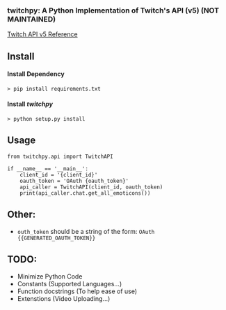 ### twitchpy: A Python Implementation of Twitch's API (v5) (NOT MAINTAINED)
[Twitch API v5 Reference](https://dev.twitch.tv/docs/)

## Install

#### Install Dependency

```
> pip install requirements.txt
```

#### Install *twitchpy*

```
> python setup.py install
```

## Usage

```
from twitchpy.api import TwitchAPI

if __name__ == '__main__':
    client_id = '{client_id}'
    oauth_token = 'OAuth {oauth_token}'
    api_caller = TwitchAPI(client_id, oauth_token)
    print(api_caller.chat.get_all_emoticons())
```

## Other:
- ```outh_token``` should be a string of the form: ```OAuth {{GENERATED_OAUTH_TOKEN}}```

## TODO:
- Minimize Python Code
- Constants (Supported Languages...)
- Function docstrings (To help ease of use)
- Extenstions (Video Uploading...)
